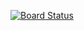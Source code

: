 [![Board Status](https://dev.azure.com/bhtuwork/42c05470-d7ce-4746-b946-41523b869ba3/49806e4a-7205-4748-8c65-49cc1f9ad749/_apis/work/boardbadge/e2cb2b62-f29c-4390-b1a6-3f021cd3b3b2)](https://dev.azure.com/bhtuwork/42c05470-d7ce-4746-b946-41523b869ba3/_boards/board/t/49806e4a-7205-4748-8c65-49cc1f9ad749/Microsoft.RequirementCategory)